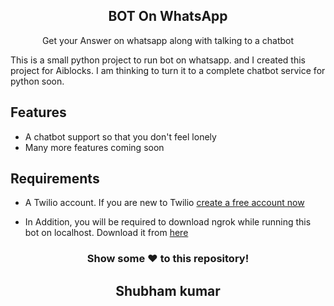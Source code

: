 <h2 align="center">BOT On WhatsApp </h1>
<p align="center">Get your Answer on whatsapp along with talking to a chatbot</p>


<p>
This is a small python project to run bot on whatsapp. and I created this project for Aiblocks. I am thinking to turn it to a complete chatbot service for python soon.


 </p>
 
 <h2>Features</h2>
<ul>
    <li>A chatbot support so that you don't feel lonely</li>
    <li>Many more features coming soon</li>
    
</ul>
     




## Requirements

* A Twilio account. If you are new to Twilio [create a free account now](http://www.twilio.com/referral/7fB3Je)

* In Addition, you will be required to download ngrok while running this bot on localhost. Download it from [here](https://ngrok.com/download)



<div align="center">
  
### Show some ❤️ to this repository!
## Shubham kumar
  
</div>
